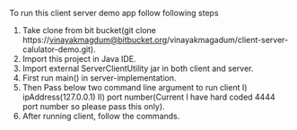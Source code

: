 To run this client server demo app follow following steps
1. Take clone from bit bucket(git clone https://vinayakmagdum@bitbucket.org/vinayakmagadum/client-server-calulator-demo.git).
2. Import this project in Java IDE.
3. Import external ServerClientUtility jar in both client and server.
4. First run main() in server-implementation.
5. Then Pass below two command line argument to run client
    I) ipAddress(127.0.0.1)
    II) port number(Current I have hard coded 4444 port number so please pass this only).
6. After running client, follow the commands.